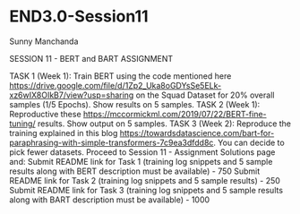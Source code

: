 # END3.0-Session11
Sunny Manchanda

SESSION 11 - BERT and BART
ASSIGNMENT

TASK 1 (Week 1): Train BERT using the code mentioned here https://drive.google.com/file/d/1Zp2_Uka8oGDYsSe5ELk-xz6wIX8OIkB7/view?usp=sharing on the Squad Dataset for 20% overall samples (1/5 Epochs).
Show results on 5 samples.
TASK 2 (Week 1): Reproductive these https://mccormickml.com/2019/07/22/BERT-fine-tuning/ results.
Show output on 5 samples.
TASK 3 (Week 2): Reproduce the training explained in this blog https://towardsdatascience.com/bart-for-paraphrasing-with-simple-transformers-7c9ea3dfdd8c.
You can decide to pick fewer datasets.
Proceed to Session 11 - Assignment Solutions page and:
Submit README link for Task 1 (training log snippets and 5 sample results along with BERT description must be available) - 750
Submit README link for Task 2 (training log snippets and 5 sample results) - 250
Submit README link for Task 3 (training log snippets and 5 sample results along with BART description must be available) - 1000
